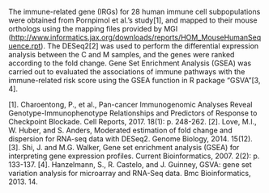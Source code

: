 The immune-related gene (IRGs) for 28 human immune cell subpopulations were obtained from Pornpimol et al.’s study[1], and mapped to their mouse orthologs using the mapping files provided by MGI (http://www.informatics.jax.org/downloads/reports/HOM_MouseHumanSequence.rpt). The DESeq2[2] was used to perform the differential expression analysis between the C and M samples, and the genes were ranked according to the fold change. Gene Set Enrichment Analysis (GSEA) was carried out to evaluated the associations of immune pathways with the immune-related risk score using the GSEA function in R package “GSVA”[3, 4]. 

[1].	Charoentong, P., et al., Pan-cancer Immunogenomic Analyses Reveal Genotype-Immunophenotype Relationships and Predictors of Response to Checkpoint Blockade. Cell Reports, 2017. 18(1): p. 248-262.
[2].	Love, M.I., W. Huber, and S. Anders, Moderated estimation of fold change and dispersion for RNA-seq data with DESeq2. Genome Biology, 2014. 15(12).
[3].	Shi, J. and M.G. Walker, Gene set enrichment analysis (GSEA) for interpreting gene expression profiles. Current Bioinformatics, 2007. 2(2): p. 133-137.
[4].	Hanzelmann, S., R. Castelo, and J. Guinney, GSVA: gene set variation analysis for microarray and RNA-Seq data. Bmc Bioinformatics, 2013. 14.
